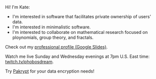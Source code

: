 Hi! I'm Kate:

* I'm interested in software that facilitates private ownership of users' data.
* I'm interested in minimalistic software.
* I'm interested to collaborate on mathematical research focused on ploynomials, group theory, and fractals.

Check out my [professional profile (Google Slides)](https://docs.google.com/presentation/d/1a66qnObg1pWMqD2QRX2OJgtLp2UzmESN0tmtQ_sPMaM/view?usp=sharing).

Watch me live Sunday and Wednesday evenings at 7pm U.S. East time: [twitch.tv/phobosdream](https://www.twitch.tv/phobosdream).

Try [Pakrypt](https://app.pakrypt.com/) for your data encryption needs!
